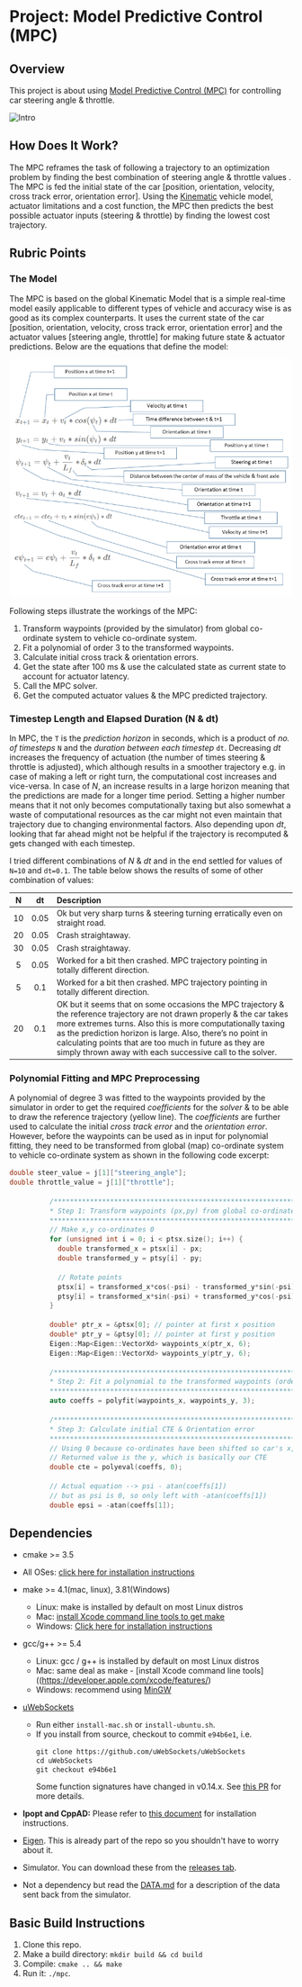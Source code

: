 # Project: Model Predictive Control (MPC)
## Overview
This project is about using [Model Predictive Control (MPC)](https://en.wikipedia.org/wiki/Model_predictive_control) for controlling car steering angle & throttle.

![Intro](./images/intro.gif)


## How Does It Work?

The MPC reframes the task of following a trajectory to an optimization problem by finding the best combination of steering angle & throttle values . The MPC is fed the initial state of the car [position, orientation, velocity, cross track error, orientation error]. Using the [Kinematic](https://en.wikipedia.org/wiki/Kinematics) vehicle model, actuator limitations and a cost function, the MPC then predicts the best possible actuator inputs (steering & throttle) by finding the lowest cost trajectory. 

## Rubric Points

### The Model

The MPC is based on the global Kinematic Model that is a simple real-time model easily applicable to different types of vehicle and accuracy wise is as good as its complex counterparts. It uses the current state of the car [position, orientation, velocity, cross track error, orientation error] and the actuator values [steering angle, throttle] for making future state & actuator predictions. Below are the equations that define the model:

![Model equations](./images/model.png)

Following steps illustrate the workings of the MPC:

1. Transform waypoints (provided by the simulator) from global co-ordinate system to vehicle co-ordinate system.
2. Fit a polynomial of order 3 to the transformed waypoints.
3. Calculate initial cross track & orientation errors.
4. Get the state after 100 ms & use the calculated state as current state to account for actuator latency.
5. Call the MPC solver.
6. Get the computed actuator values & the MPC predicted trajectory.  


### Timestep Length and Elapsed Duration (N & dt)

In MPC, the `T` is the *prediction horizon* in seconds, which is a product of *no. of timesteps* `N` and the *duration between each timestep* `dt`. Decreasing *dt* increases the frequency of actuation (the number of times steering & throttle is adjusted), which although results in a smoother trajectory e.g. in case of making a left or right turn, the computational cost increases and vice-versa. In case of *N*, an increase results in a large horizon meaning that the predictions are made for a longer time period. Setting a higher number means that it not only becomes computationally taxing but also somewhat a waste of computational resources as the car might not even maintain that trajectory due to changing environmental factors. Also depending upon *dt*, looking that far ahead might not be helpful if the trajectory is recomputed & gets changed with each timestep.

I tried different combinations of *N* & *dt* and in the end settled for values of `N=10` and `dt=0.1`. The table below shows the results of some of other combination of values:

| N | dt | Description   		| 
|:---:|:---:|:-------------------------------| 			
| 10 | 0.05 |Ok but very sharp turns & steering turning erratically even on straight road.|
| 20 | 0.05 |Crash straightaway.|
| 30 | 0.05 |Crash straightaway.|
| 5 | 0.05 |Worked for a bit then crashed. MPC trajectory pointing in totally different direction.|
| 5 | 0.1 |Worked for a bit then crashed. MPC trajectory pointing in totally different direction.|
| 20 | 0.1 |OK but it seems that on some occasions the MPC trajectory & the reference trajectory are not drawn properly & the car takes more extremes turns. Also this is more computationally taxing as the prediction horizon is large. Also, there’s no point in calculating points that are too much in future as they are simply thrown away with each successive call to the solver.|

### Polynomial Fitting and MPC Preprocessing

A polynomial of degree 3 was fitted to the waypoints provided by the simulator in order to get the required *coefficients* for the *solver* & to be able to draw the reference trajectory (yellow line). The *coefficients* are further used to calculate the initial *cross track error* and the *orientation error*. However, before the waypoints can be used as in input for polynomial fitting, they need to be transformed from global (map) co-ordinate system to vehicle co-ordinate system as shown in the following code excerpt:  

```c++
double steer_value = j[1]["steering_angle"]; 
double throttle_value = j[1]["throttle"]; 
         
          /*************************************************************
          * Step 1: Transform waypoints (px,py) from global co-ordinate system to vehicle co-ordinate system 
          *************************************************************/
          // Make x,y co-ordinates 0
          for (unsigned int i = 0; i < ptsx.size(); i++) {
            double transformed_x = ptsx[i] - px;
            double transformed_y = ptsy[i] - py;
            
            // Rotate points
            ptsx[i] = transformed_x*cos(-psi) - transformed_y*sin(-psi);
            ptsy[i] = transformed_x*sin(-psi) + transformed_y*cos(-psi);
          }
          
          double* ptr_x = &ptsx[0]; // pointer at first x position
          double* ptr_y = &ptsy[0]; // pointer at first y position
          Eigen::Map<Eigen::VectorXd> waypoints_x(ptr_x, 6);
          Eigen::Map<Eigen::VectorXd> waypoints_y(ptr_y, 6);
          
          /*************************************************************
          * Step 2: Fit a polynomial to the transformed waypoints (order 3 as we have 6 points)
          *************************************************************/
          auto coeffs = polyfit(waypoints_x, waypoints_y, 3);
          
          /*************************************************************
          * Step 3: Calculate initial CTE & Orientation error
          *************************************************************/
          // Using 0 because co-ordinates have been shifted so car's x,y & psi are all 0.
          // Returned value is the y, which is basically our CTE
          double cte = polyeval(coeffs, 0); 
          
          // Actual equation --> psi - atan(coeffs[1])
          // but as psi is 0, so only left with -atan(coeffs[1])
          double epsi = -atan(coeffs[1]); 
```

## Dependencies

* cmake >= 3.5
 * All OSes: [click here for installation instructions](https://cmake.org/install/)
* make >= 4.1(mac, linux), 3.81(Windows)
  * Linux: make is installed by default on most Linux distros
  * Mac: [install Xcode command line tools to get make](https://developer.apple.com/xcode/features/)
  * Windows: [Click here for installation instructions](http://gnuwin32.sourceforge.net/packages/make.htm)
* gcc/g++ >= 5.4
  * Linux: gcc / g++ is installed by default on most Linux distros
  * Mac: same deal as make - [install Xcode command line tools]((https://developer.apple.com/xcode/features/)
  * Windows: recommend using [MinGW](http://www.mingw.org/)
* [uWebSockets](https://github.com/uWebSockets/uWebSockets)
  * Run either `install-mac.sh` or `install-ubuntu.sh`.
  * If you install from source, checkout to commit `e94b6e1`, i.e.
    ```
    git clone https://github.com/uWebSockets/uWebSockets
    cd uWebSockets
    git checkout e94b6e1
    ```
    Some function signatures have changed in v0.14.x. See [this PR](https://github.com/udacity/CarND-MPC-Project/pull/3) for more details.

* **Ipopt and CppAD:** Please refer to [this document](https://github.com/udacity/CarND-MPC-Project/blob/master/install_Ipopt_CppAD.md) for installation instructions.
* [Eigen](http://eigen.tuxfamily.org/index.php?title=Main_Page). This is already part of the repo so you shouldn't have to worry about it.
* Simulator. You can download these from the [releases tab](https://github.com/udacity/self-driving-car-sim/releases).
* Not a dependency but read the [DATA.md](./DATA.md) for a description of the data sent back from the simulator.


## Basic Build Instructions

1. Clone this repo.
2. Make a build directory: `mkdir build && cd build`
3. Compile: `cmake .. && make`
4. Run it: `./mpc`.
